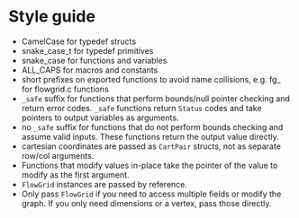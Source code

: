 # Style guide
* CamelCase for typedef structs
* snake_case_t for typedef primitives
* snake_case for functions and variables
* ALL_CAPS for macros and constants
* short prefixes on exported functions to avoid name collisions, e.g. fg_ for flowgrid.c functions
* `_safe` suffix for functions that perform bounds/null pointer checking and return error codes. `_safe` functions return `Status` codes and take pointers to output variables as arguments.
* no `_safe` suffix for functions that do not perform bounds checking and assume valid inputs. These functions return the output value directly.
* cartesian coordinates are passed as `CartPair` structs, not as separate row/col arguments.
* Functions that modify values in-place take the pointer of the value to modify as the first argument.
* `FlowGrid` instances are passed by reference.
* Only pass `FlowGrid` if you need to access multiple fields or modify the graph. If you only need dimensions or a vertex, pass those directly.
